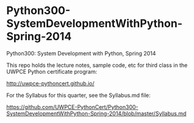 Python300-SystemDevelopmentWithPython-Spring-2014
=================================================

Python300: System Development with Python, Spring 2014

This repo holds the lecture notes, sample code, etc for third class in the UWPCE Python certificate program:

http://uwpce-pythoncert.github.io/

For the Syllabus for this quarter, see the Syllabus.md file:

https://github.com/UWPCE-PythonCert/Python300-SystemDevelopmentWithPython-Spring-2014/blob/master/Syllabus.md

 
